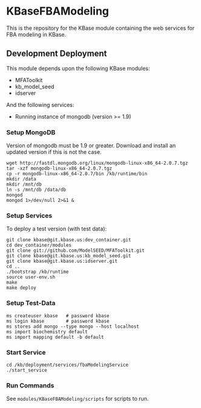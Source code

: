 KBaseFBAModeling
================

This is the repository for the KBase module containing the web services for FBA modeling in KBase.


Development Deployment
----------------------

This module depends upon the following KBase modules:

* MFAToolkit
* kb_model_seed
* idserver

And the following services:

* Running instance of mongodb (version >= 1.9)

### Setup MongoDB ###

Version of mongodb must be 1.9 or greater. Download and
install an updated version if this is not the case.

    wget http://fastdl.mongodb.org/linux/mongodb-linux-x86_64-2.0.7.tgz
    tar -xzf mongodb-linux-x86_64-2.0.7.tgz
    cp -r mongodb-linux-x86_64-2.0.7/bin /kb/runtime/bin
    mkdir /data
    mkdir /mnt/db
    ln -s /mnt/db /data/db
    mongod
    mongod 1>/dev/null 2>&1 &

### Setup Services ### 

To deploy a test version (with test data):

    git clone kbase@git.kbase.us:dev_container.git
    cd dev_container/modules
    git clone git://github.com/ModelSEED/MFAToolkit.git 
    git clone kbase@git.kbase.us:kb_model_seed.git
    git clone kbase@git.kbase.us:idserver.git
    cd ..
    ./bootstrap /kb/runtime
    source user-env.sh
    make
    make deploy

### Setup Test-Data ###

    ms createuser kbase   # password kbase
    ms login kbase        # password kbase
    ms stores add mongo --type mongo --host localhost
    ms import biochemistry default
    ms import mapping default -b default

### Start Service ###

    cd /kb/deployment/services/fbaModelingService
    ./start_service

### Run Commands ###

See `modules/KBaseFBAModeling/scripts` for scripts to run.
